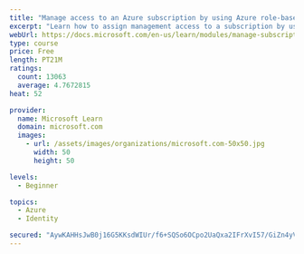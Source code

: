 ```yaml
---
title: "Manage access to an Azure subscription by using Azure role-based access control (RBAC)"
excerpt: "Learn how to assign management access to a subscription by using Azure role-based access control."
webUrl: https://docs.microsoft.com/en-us/learn/modules/manage-subscription-access-azure-rbac/
type: course
price: Free
length: PT21M
ratings:
  count: 13063
  average: 4.7672815
heat: 52

provider:
  name: Microsoft Learn
  domain: microsoft.com
  images:
    - url: /assets/images/organizations/microsoft.com-50x50.jpg
      width: 50
      height: 50

levels:
  - Beginner

topics:
  - Azure
  - Identity

secured: "AywKAHHsJwB0j16G5KKsdWIUr/f6+SQSo6OCpo2UaQxa2IFrXvI57/GiZn4yVkZsjMFixonzdD2DGJYQFp9UO+zSaoDEwtp//1MXYWsXDhMJChhkvqsZF+KQS2bRN54CsJ72Nt+pGglL3HYdn37xyO47GQesbAjukOYuhZBLswZiE9POoDC7KJxUNIbYSmZNQs4XS1aQ72Byqf/wLdU6MgQ3te0nhy7ZWSKuM+LY5kxzo5IoRFK3LS0+1tZ6f3T/7AFqyti1ZU2kEUXvTZR2Ti8tKotdSQ9vcgrE5NtSJ6/CpJEWaiTFtOQYTLJlIZwNuPBW4rQI6aXflTv6XG59SJBEDgWJc18VnYepP0u1Og/xipgjp8WOoNvuoEYJjO7/qB4WjCL65iViQXUeIMs2FXEwUNarZax1OtdUCIqBOrlk+3HQgDWW8oDM6I7L8ax7;oFdTeZW/MkdUfZT9qm6V3Q=="
---
```


